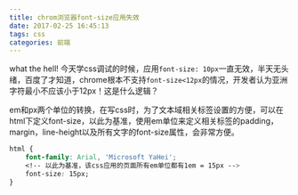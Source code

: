 ```yaml
---
title: chrom浏览器font-size应用失效
date: 2017-02-25 16:45:13
tags: css
categories: 前端
---
```


what the hell!
今天学css调试的时候，应用`font-size: 10px`一直无效，半天无头绪，百度了才知道，chrome根本不支持`font-size<12px`的情况，开发者认为亚洲字符最小不应该小于12px！这是什么逻辑？

em和px两个单位的转换，在写css时，为了文本域相关标签设置的方便，可以在html下定义font-size，以此为基准，使用em单位来定义相关标签的padding，margin，line-height以及所有文字的font-size属性，会非常方便。

``` css
html {
	font-family: Arial, 'Microsoft YaHei';
	<!-- 以此为基准，该css应用的页面所有em单位都有1em = 15px -->
	font-size: 15px;
}
```